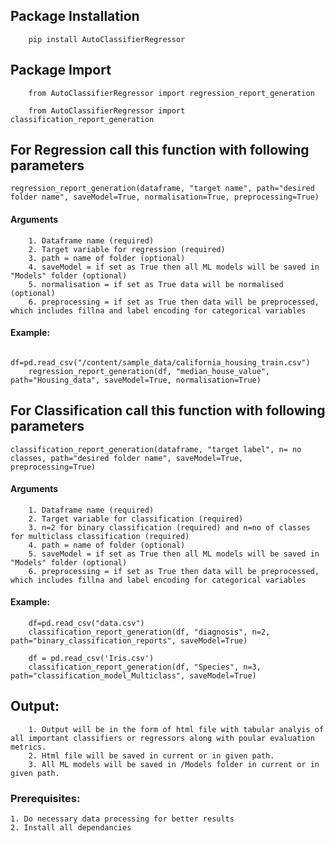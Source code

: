 ## Package Installation

        pip install AutoClassifierRegressor

## Package Import

        from AutoClassifierRegressor import regression_report_generation

        from AutoClassifierRegressor import classification_report_generation

## For Regression call this function with following parameters

    regression_report_generation(dataframe, "target name", path="desired folder name", saveModel=True, normalisation=True, preprocessing=True)

#### Arguments

        1. Dataframe name (required)
        2. Target variable for regression (required)
        3. path = name of folder (optional)
        4. saveModel = if set as True then all ML models will be saved in "Models" folder (optional)
        5. normalisation = if set as True data will be normalised (optional)
        6. preprocessing = if set as True then data will be preprocessed, which includes fillna and label encoding for categorical variables

#### Example:

        df=pd.read_csv("/content/sample_data/california_housing_train.csv")
        regression_report_generation(df, "median_house_value", path="Housing_data", saveModel=True, normalisation=True)

## For Classification call this function with following parameters

    classification_report_generation(dataframe, "target label", n= no classes, path="desired folder name", saveModel=True, preprocessing=True)

#### Arguments

        1. Dataframe name (required)
        2. Target variable for classification (required)
        3. n=2 for binary classification (required) and n=no of classes for multiclass classification (required)
        4. path = name of folder (optional)
        5. saveModel = if set as True then all ML models will be saved in "Models" folder (optional)
        6. preprocessing = if set as True then data will be preprocessed, which includes fillna and label encoding for categorical variables

#### Example:

        df=pd.read_csv("data.csv")
        classification_report_generation(df, "diagnosis", n=2, path="binary_classification_reports", saveModel=True)

        df = pd.read_csv('Iris.csv')
        classification_report_generation(df, "Species", n=3, path="classification_model_Multiclass", saveModel=True)

## Output:

        1. Output will be in the form of html file with tabular analyis of all important classifiers or regressors along with poular evaluation metrics.
        2. Html file will be saved in current or in given path.
        3. All ML models will be saved in /Models folder in current or in given path.

### Prerequisites:

    1. Do necessary data processing for better results
    2. Install all dependancies
